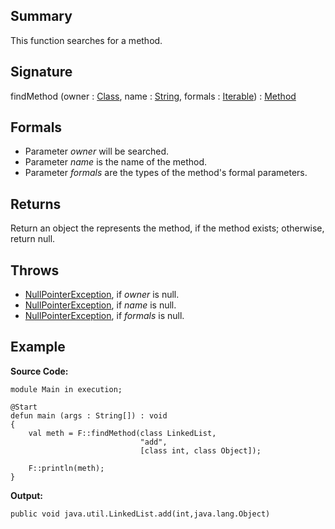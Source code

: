 ## Summary

This function searches for a method.

## Signature

findMethod (owner : [Class](https://docs.oracle.com/javase/7/docs/api/java/lang/Class.html), name : [String](https://docs.oracle.com/javase/7/docs/api/java/lang/String.html), formals : [Iterable](https://docs.oracle.com/javase/7/docs/api/java/lang/Iterable.html)) : [Method](https://docs.oracle.com/javase/7/docs/api/java/lang/reflect/Method.html)

## Formals

+ Parameter <i>owner</i> will be searched.
+ Parameter <i>name</i> is the name of the method.
+ Parameter <i>formals</i> are the types of the method's formal parameters.

## Returns

Return an object the represents the method, if the method exists; otherwise, return null.

## Throws

+ [NullPointerException](https://docs.oracle.com/javase/7/docs/api/java/lang/NullPointerException.html), if <i>owner</i> is null.
+ [NullPointerException](https://docs.oracle.com/javase/7/docs/api/java/lang/NullPointerException.html), if <i>name</i> is null.
+ [NullPointerException](https://docs.oracle.com/javase/7/docs/api/java/lang/NullPointerException.html), if <i>formals</i> is null.

## Example

**Source Code:**

```plain
module Main in execution;

@Start
defun main (args : String[]) : void
{
    val meth = F::findMethod(class LinkedList, 
                             "add", 
                             [class int, class Object]);

    F::println(meth);
}
```

**Output:**

```plain
public void java.util.LinkedList.add(int,java.lang.Object)
```

